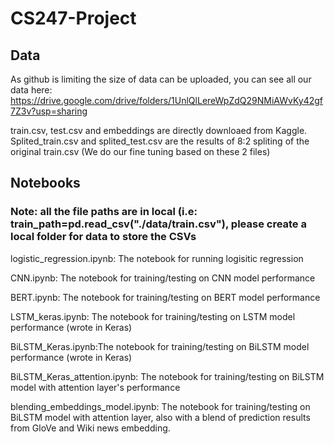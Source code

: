 # CS247-Project

## Data
As github is limiting the size of data can be uploaded, you can see all our data here:
https://drive.google.com/drive/folders/1UnlQlLereWpZdQ29NMiAWvKy42gf7Z3v?usp=sharing

train.csv, test.csv and embeddings are directly downloaed from Kaggle. Splited_train.csv and splited_test.csv
are the results of 8:2 spliting of the original train.csv (We do our fine tuning based on these 2 files)


## Notebooks
### Note: all the file paths are in local (i.e: train_path=pd.read_csv("./data/train.csv"), please create a local folder for data to store the CSVs
logistic_regression.ipynb: The notebook for running logisitic regression

CNN.ipynb:  The notebook for training/testing on CNN model performance

BERT.ipynb: The notebook for training/testing on BERT model performance

LSTM_keras.ipynb: The notebook for training/testing on LSTM model performance (wrote in Keras)

BiLSTM_Keras.ipynb:The notebook for training/testing on BiLSTM model performance (wrote in Keras)

BiLSTM_Keras_attention.ipynb: The notebook for training/testing on BiLSTM model with attention layer's performance

blending_embeddings_model.ipynb: The notebook for training/testing on BiLSTM model with attention layer, also with a blend of prediction results from GloVe and Wiki news embedding. 
